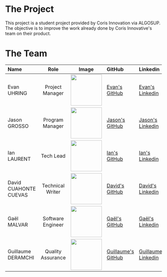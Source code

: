# The Project 

This project is a student project provided by Coris Innovation via ALGOSUP. The objective is to improve the work already done by Coris Innovative's team on their product.

# The Team

| Name | Role | Image | GitHub | Linkedin|
| :----- | :----------: | :----------: | :---------- | :------ |
| Evan UHRING | Project Manager | <img src="https://avatars.githubusercontent.com/u/146000775?v=4" width="100px"> | [Evan's GitHub](https://github.com/Evan-UHRING) | [Evan's Linkedin](https://www.linkedin.com/in/evan-uhring-72911b293/) |
| Jason GROSSO | Program Manager | <img src="https://avatars.githubusercontent.com/u/114397870?v=4" width = "100px"> | [Jason's GitHub](https://github.com/JasonGROSSO) | [Jason's Linkedin](https://www.linkedin.com/in/jason-grosso-847b39251/) |
| Ian LAURENT | Tech Lead | <img src="https://avatars.githubusercontent.com/u/146005340?v=4" width="100px"> | [Ian's GitHub](https://github.com/Ianlaur) |[Ian's Linkedin](https://www.linkedin.com/in/ian-h-laurent/) |
| David CUAHONTE CUEVAS | Technical Writer | <img src="https://avatars.githubusercontent.com/u/91249658?v=4" width="100px"> | [David's GitHub](https://github.com/DavidCC812) | [David's Linkedin](https://www.linkedin.com/in/david-cuahonte-527781221/) |
| Gaël MALVAR | Software Engineer | <img src="https://avatars.githubusercontent.com/u/146000851?v=4" width="100px"> | [Gaël's GitHub](https://github.com/Gael-MALVAR) | [Gaël's Linkedin](https://www.linkedin.com/in/ga%C3%ABl-malvar/) |
| Guillaume DERAMCHI | Quality Assurance | <img src="https://avatars.githubusercontent.com/u/145995909?v=4" width="100px"> | [Guillaume's GitHub](https://github.com/Guillaume18100) | [Guillaume's Linkedin](https://www.linkedin.com/in/guillaume-deramchi-a45116293/) |